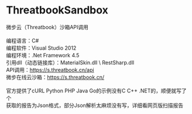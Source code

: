 # ThreatbookSandbox
微步云（Threatbook）沙箱API调用</br>
</br>
编程语言：C#</br>
编程软件：Visual Studio 2012</br>
编程环境：.Net Framework 4.5</br>
引用dll（动态链接库）：MaterialSkin.dll \ RestSharp.dll</br>
API调用：https://s.threatbook.cn/api</br>
微步在线云沙箱：https://s.threatbook.cn/</br>
</br>
官方提供了cURL Python PHP Java Go的示例没有C C++ .NET的，顺便就写了个</br>
获取的报告为Json格式，部分Json解析太麻烦没有写，详细看网页版扫描报告</br>
